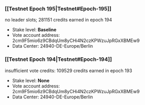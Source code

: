 ### [[Testnet Epoch 195|Testnet#Epoch-195]]
no leader slots; 281151 credits earned in epoch 194
* Stake level: **Baseline**
* Vote account address: 2cm9F5mio6z9CBdqUm8yCHi4N2czKPWzuJpRGxXBMEw9
* Data Center: 24940-DE-Europe/Berlin
### [[Testnet Epoch 194|Testnet#Epoch-194]]
insufficient vote credits: 109529 credits earned in epoch 193
* Stake level: **None**
* Vote account address: 2cm9F5mio6z9CBdqUm8yCHi4N2czKPWzuJpRGxXBMEw9
* Data Center: 24940-DE-Europe/Berlin